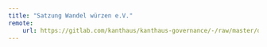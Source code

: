 ```yaml
---
title: "Satzung Wandel würzen e.V."
remote:
    url: https://gitlab.com/kanthaus/kanthaus-governance/-/raw/master/documents/satzung_wandelwuerzen/satzung_wandelwuerzen.md
---
```

